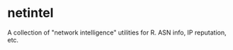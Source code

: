 netintel
========

A collection of "network intelligence" utilities for R. ASN info, IP reputation, etc.
